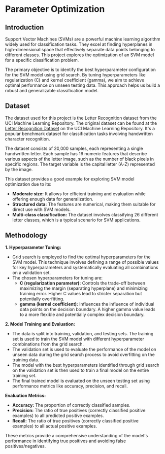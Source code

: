 # Parameter Optimization
## Introduction
Support Vector Machines (SVMs) are a powerful machine learning algorithm widely used for classification tasks. They excel at finding hyperplanes in high-dimensional space that effectively separate data points belonging to different classes. This project explores the optimization of an SVM model for a specific classification problem.

The primary objective is to identify the best hyperparameter configuration for the SVM model using grid search. By tuning hyperparameters like regularization (C) and kernel coefficient (gamma), we aim to achieve optimal performance on unseen testing data. This approach helps us build a robust and generalizable classification model.
## Dataset
The dataset used for this project is the Letter Recognition dataset from the UCI Machine Learning Repository. The original dataset can be found at the [Letter Recognition Dataset](http://archive.ics.uci.edu/ml/datasets/Letter+Recognition) on the UCI Machine Learning Repository. It's a popular benchmark dataset for classification tasks involving handwritten character recognition.

The dataset consists of 20,000 samples, each representing a single handwritten letter. Each sample has 16 numeric features that describe various aspects of the letter image, such as the number of black pixels in specific regions. The target variable is the capital letter (A-Z) represented by the image.

This dataset provides a good example for exploring SVM model optimization due to its:

- **Moderate size:** It allows for efficient training and evaluation while offering enough data for generalization.
- **Structured data:** The features are numerical, making them suitable for direct use with SVM models.
- **Multi-class classification:** The dataset involves classifying 26 different letter classes, which is a typical scenario for SVM applications.

## Methodology
**1. Hyperparameter Tuning:**

- Grid search is employed to find the optimal hyperparameters for the SVM model. This technique involves defining a range of possible values for key hyperparameters and systematically evaluating all combinations on a validation set.
- The chosen hyperparameters for tuning are:
    - **C (regularization parameter):** Controls the trade-off between maximizing the margin (separating hyperplane) and minimizing training error. Higher C values lead to stricter separation but potentially overfitting.
    - **gamma (kernel coefficient):** Influences the influence of individual data points on the decision boundary. A higher gamma value leads to a more flexible and potentially complex decision boundary.

**2. Model Training and Evaluation:**

- The data is split into training, validation, and testing sets. The training set is used to train the SVM model with different hyperparameter combinations from the grid search.
- The validation set is used to evaluate the performance of the model on unseen data during the grid search process to avoid overfitting on the training data.
- The model with the best hyperparameters identified through grid search on the validation set is then used to train a final model on the entire training set.
- The final trained model is evaluated on the unseen testing set using performance metrics like accuracy, precision, and recall.

**Evaluation Metrics:**

- **Accuracy:** The proportion of correctly classified samples.
- **Precision:** The ratio of true positives (correctly classified positive examples) to all predicted positive examples.
- **Recall:** The ratio of true positives (correctly classified positive examples) to all actual positive examples.

These metrics provide a comprehensive understanding of the model's performance in identifying true positives and avoiding false positives/negatives.
